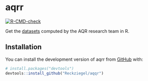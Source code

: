 
<!-- README.md is generated from README.Rmd. Please edit that file -->

# aqrr

<!-- badges: start -->

[![R-CMD-check](https://github.com/Reckziegel/aqqr/workflows/R-CMD-check/badge.svg)](https://github.com/Reckziegel/aqqr/actions)
<!-- badges: end -->

Get the [datasets](https://www.aqr.com/Insights/Datasets) computed by
the AQR research team in R.

## Installation

You can install the development version of aqrr from
[GitHub](https://github.com/) with:

``` r
# install.packages("devtools")
devtools::install_github("Reckziegel/aqqr")
```
